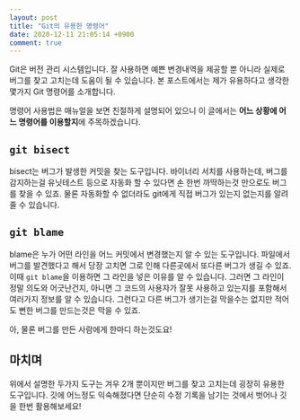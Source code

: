```yaml
---
layout: post
title: "Git의 유용한 명령어"
date: 2020-12-11 21:05:14 +0900
comment: true
---
```


Git은 버전 관리 시스템입니다.
잘 사용하면 예쁜 변경내역을 제공할 뿐 아니라 실제로 버그를 찾고 고치는데 도움이 될 수 있습니다.
본 포스트에서는 제가 유용하다고 생각한 몇가지 Git 명령어를 소개합니다.

명령어 사용법은 매뉴얼을 보면 친절하게 설명되어 있으니 이 글에서는 **어느 상황에 어느 명령어를 이용할지**에 주목하겠습니다.

## `git bisect`

bisect는 버그가 발생한 커밋을 찾는 도구입니다.
바이너리 서치를 사용하는데, 버그를 감지하는걸 유닛테스트 등으로 자동화 할 수 있다면 손 한번 까딱하는것 만으로도 버그를 찾을 수 있죠.
물론 자동화할 수 없더라도 git에게 직접 버그가 있는지 없는지를 알려줄 수 있습니다.

## `git blame`

blame은 누가 어떤 라인을 어느 커밋에서 변경했는지 알 수 있는 도구입니다.
파일에서 버그를 발견했다고 해서 당장 고치면 그로 인해 다른곳에서 또다른 버그가 생길 수 있죠.
이때 `git blame`을 이용하면 그 라인을 넣은 이유를 알 수 있습니다.
그러면 그 라인이 정말 의도와 어긋난건지, 아니면 그 코드의 사용자가 잘못 사용하고 있는지를 포함해서 여러가지 정보를 알 수 있습니다.
그런다고 다른 버그가 생기는걸 막을수는 없지만 적어도 뻔한 버그를 만드는것은 막을 수 있죠.

아, 물론 버그를 만든 사람에게 한마디 하는것도요!


## 마치며

위에서 설명한 두가지 도구는 겨우 2개 뿐이지만 버그를 찾고 고치는데 굉장히 유용한 도구입니다.
깃에 어느정도 익숙해졌다면 단순히 수정 기록을 남기는 것에서 벗어나 깃을 한번 활용해보세요!
